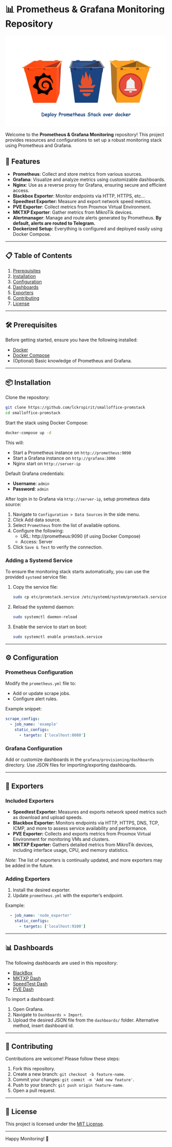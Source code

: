 # 📊 Prometheus & Grafana Monitoring Repository

![wall](img/promstack-title-wall.png)

Welcome to the **Prometheus & Grafana Monitoring** repository! This project provides resources and configurations to set up a robust monitoring stack using Prometheus and Grafana.

## 🚀 Features

- **Prometheus**: Collect and store metrics from various sources.
- **Grafana**: Visualize and analyze metrics using customizable dashboards.
- **Nginx**: Use as a reverse proxy for Grafana, ensuring secure and efficient access.
- **Blackbox Exporter**: Monitor endpoints via HTTP, HTTPS, etc...
- **Speedtest Exporter:** Measure and export network speed metrics.
- **PVE Exporter**: Collect metrics from Proxmox Virtual Environment.
- **MKTXP Exporter**: Gather metrics from MikroTik devices.
- **Alertmanager**: Manage and route alerts generated by Prometheus. **By default, alerts are routed to Telegram.**
- **Dockerized Setup:** Everything is configured and deployed easily using Docker Compose.
---

## 📋 Table of Contents

1. [Prerequisites](#prerequisites)
2. [Installation](#installation)
3. [Configuration](#configuration)
4. [Dashboards](#dashboards)
5. [Exporters](#exporters)
6. [Contributing](#contributing)
7. [License](#license)

---

## 🛠 Prerequisites

Before getting started, ensure you have the following installed:

- [Docker](https://www.docker.com/)
- [Docker Compose](https://docs.docker.com/compose/)
- (Optional) Basic knowledge of Prometheus and Grafana.

---

## 📦 Installation

Clone the repository:

```bash
git clone https://github.com/lckrspirit/smalloffice-promstack
cd smalloffice-promstack
```

Start the stack using Docker Compose:

```bash
docker-compose up -d
```

This will:
- Start a Prometheus instance on `http://prometheus:9090`
- Start a Grafana instance on `http://grafana:3000`
- Nginx start on `http://server-ip`

Default Grafana credentials:
- **Username**: `admin`
- **Password**: `admin`

After login in to Grafana via `http://server-ip`, setup prometeus data source:

1. Navigate to `Configuration > Data Sources` in the side menu.
2. Click Add data source.
3. Select `Prometheus` from the list of available options.
4. Configure the following:
    *  URL: http://prometheus:9090 (if using Docker Compose)
    *  Access: Server
5. Click `Save & Test` to verify the connection.

### Adding a Systemd Service

To ensure the monitoring stack starts automatically, you can use the provided `systemd` service file:

1. Copy the service file:

   ```bash
   sudo cp etc/promstack.service /etc/systemd/system/promstack.service /opt/
   ```

2. Reload the systemd daemon:

   ```bash
   sudo systemctl daemon-reload
   ```

3. Enable the service to start on boot:

   ```bash
   sudo systemctl enable promstack.service
   ```
   
---

## ⚙️ Configuration

### Prometheus Configuration

Modify the `prometheus.yml` file to:
- Add or update scrape jobs.
- Configure alert rules.

Example snippet:
```yaml
scrape_configs:
  - job_name: 'example'
    static_configs:
      - targets: ['localhost:8080']
```

### Grafana Configuration

Add or customize dashboards in the `grafana/provisioning/dashboards` directory. Use JSON files for importing/exporting dashboards.

---

## 🔌 Exporters

### Included Exporters

- **Speedtest Exporter:** Measures and exports network speed metrics such as download and upload speeds.
- **Blackbox Exporter:** Monitors endpoints via HTTP, HTTPS, DNS, TCP, ICMP, and more to assess service availability and performance.
- **PVE Exporter:** Collects and exports metrics from Proxmox Virtual Environment for monitoring VMs and clusters.
- **MKTXP Exporter:** Gathers detailed metrics from MikroTik devices, including interface usage, CPU, and memory statistics.

*Note:* The list of exporters is continually updated, and more exporters may be added in the future.

### Adding Exporters

1. Install the desired exporter.
2. Update `prometheus.yml` with the exporter’s endpoint.

Example:
```yaml
  - job_name: 'node_exporter'
    static_configs:
      - targets: ['localhost:9100']
```
---

## 📊 Dashboards

The following dashboards are used in this repository:
- [BlackBox](https://grafana.com/grafana/dashboards/14928-prometheus-blackbox-exporter/)
- [MKTXP Dash](https://grafana.com/grafana/dashboards/13679-mikrotik-mktxp-exporter/)
- [SpeedTest Dash](https://grafana.com/grafana/dashboards/13665-speedtest-exporter-dashboard/)
- [PVE Dash](https://grafana.com/grafana/dashboards/10347-proxmox-via-prometheus/)

To import a dashboard:
1. Open Grafana.
2. Navigate to `Dashboards > Import`.
3. Upload the desired JSON file from the `dashboards/` folder. Alternative method, insert dashboard id. 

---

## 🤝 Contributing

Contributions are welcome! Please follow these steps:

1. Fork this repository.
2. Create a new branch: `git checkout -b feature-name`.
3. Commit your changes: `git commit -m 'Add new feature'`.
4. Push to your branch: `git push origin feature-name`.
5. Open a pull request.

---

## 📜 License

This project is licensed under the [MIT License](LICENSE).

---

Happy Monitoring! 🎉




